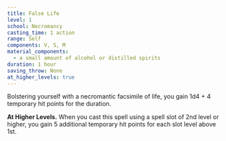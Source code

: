 ```yaml
---
title: False Life
level: 1
school: Necromancy
casting_time: 1 action
range: Self
components: V, S, M
material_components:
  - a small amount of alcohol or distilled spirits
duration: 1 hour
saving_throw: None
at_higher_levels: true
---
```


Bolstering yourself with a necromantic facsimile of life, you gain 1d4 + 4 temporary hit points for the duration.

**At Higher Levels.** When you cast this spell using a spell slot of 2nd level or higher, you gain 5 additional temporary hit points for each slot level above 1st.
